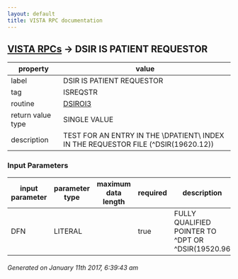 ```yaml
---
layout: default
title: VISTA RPC documentation
---
```




## [VISTA RPCs](TableOfContent.md) &#8594; DSIR IS PATIENT REQUESTOR 

 property | value 
--- | --- 
 label | DSIR IS PATIENT REQUESTOR
 tag | ISREQSTR
 routine | [DSIROI3](http://code.osehra.org/dox/Routine_DSIROI3_source.html)
 return value type | SINGLE VALUE
 description |  TEST FOR AN ENTRY IN THE \DPATIENT\ INDEX IN THE REQUESTOR FILE (^DSIR(19620.12))

### Input Parameters

| input parameter | parameter type | maximum data length | required | description | 
| --- | --- | --- | --- | --- | 
| DFN | LITERAL |  | true | FULLY QUALIFIED POINTER TO ^DPT OR ^DSIR(19520.96 | 




 ###### Generated on January 11th 2017, 6:39:43 am